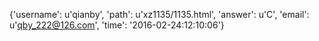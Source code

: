{'username': u'qianby', 'path': u'xz1135/1135.html', 'answer': u'C', 'email': u'qby_222@126.com', 'time': '2016-02-24:12:10:06'}